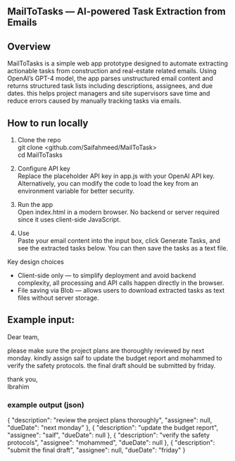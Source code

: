 ## MailToTasks — AI-powered Task Extraction from Emails

## Overview  
MailToTasks is a simple web app prototype designed to automate extracting actionable tasks from construction and real-estate related emails. Using OpenAI’s GPT-4 model, the app parses unstructured email content and returns structured task lists including descriptions, assignees, and due dates. this helps project managers and site supervisors save time and reduce errors caused by manually tracking tasks via emails.

## How to run locally

1. Clone the repo  
   git clone <github.com/Saifahmeed/MailToTask>  
   cd MailToTasks

2. Configure API key  
   Replace the placeholder API key in app.js with your OpenAI API key.  
   Alternatively, you can modify the code to load the key from an environment variable for better security.

3. Run the app  
   Open index.html in a modern browser. No backend or server required since it uses client-side JavaScript.

4. Use  
   Paste your email content into the input box, click Generate Tasks, and see the extracted tasks below. You can then save the tasks as a text file.

Key design choices

- Client-side only — to simplify deployment and avoid backend complexity, all processing and API calls happen directly in the browser.  
- File saving via Blob — allows users to download extracted tasks as text files without server storage.

## Example input:
Dear team,

please make sure the project plans are thoroughly reviewed by next monday. kindly assign saif to update the budget report and mohammed to verify the safety protocols. the final draft should be submitted by friday.

thank you,  
Ibrahim

### example output (json)

  {
    "description": "review the project plans thoroughly",
    "assignee": null,
    "dueDate": "next monday"
  },
  {
    "description": "update the budget report",
    "assignee": "saif",
    "dueDate": null
  },
  {
    "description": "verify the safety protocols",
    "assignee": "mohammed",
    "dueDate": null
  },
  {
    "description": "submit the final draft",
    "assignee": null,
    "dueDate": "friday"
  }
